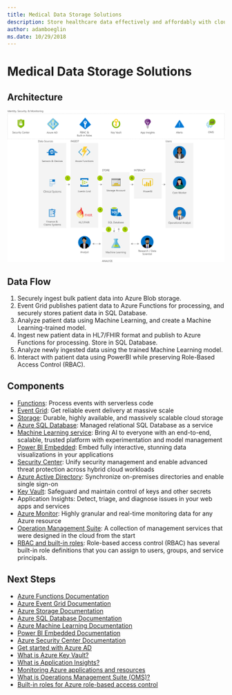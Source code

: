 ```yaml
---
title: Medical Data Storage Solutions 
description: Store healthcare data effectively and affordably with cloud-based solutions from Azure. Manage medical records with the highest level of built-in security.
author: adamboeglin
ms.date: 10/29/2018
---
```

# Medical Data Storage Solutions 

## Architecture
<img src="media/security-compliance-blueprint-hippa-hitrust-health-data-ai.svg" alt='architecture diagram' />

## Data Flow
1. Securely ingest bulk patient data into Azure Blob storage.
1. Event Grid publishes patient data to Azure Functions for processing, and securely stores patient data in SQL Database.
1. Analyze patient data using Machine Learning, and create a Machine Learning-trained model.
1. Ingest new patient data in HL7/FHIR format and publish to Azure Functions for processing. Store in SQL Database.
1. Analyze newly ingested data using the trained Machine Learning model.
1. Interact with patient data using PowerBI while preserving Role-Based Access Control (RBAC).

## Components
* [Functions](href="http://azure.microsoft.com/services/functions/): Process events with serverless code
* [Event Grid](href="http://azure.microsoft.com/services/event-grid/): Get reliable event delivery at massive scale
* [Storage](href="http://azure.microsoft.com/services/storage/): Durable, highly available, and massively scalable cloud storage
* [Azure SQL Database](href="http://azure.microsoft.com/services/sql-database/): Managed relational SQL Database as a service
* [Machine Learning service](href="http://azure.microsoft.com/services/machine-learning-service/): Bring AI to everyone with an end-to-end, scalable, trusted platform with experimentation and model management
* [Power BI Embedded](href="http://azure.microsoft.com/services/power-bi-embedded/): Embed fully interactive, stunning data visualizations in your applications
* [Security Center](href="http://azure.microsoft.com/services/security-center/): Unify security management and enable advanced threat protection across hybrid cloud workloads
* [Azure Active Directory](href="http://azure.microsoft.com/services/active-directory/): Synchronize on-premises directories and enable single sign-on
* [Key Vault](href="http://azure.microsoft.com/services/key-vault/): Safeguard and maintain control of keys and other secrets
* Application Insights: Detect, triage, and diagnose issues in your web apps and services
* [Azure Monitor](href="http://azure.microsoft.com/services/monitor/): Highly granular and real-time monitoring data for any Azure resource
* [Operation Management Suite](https://www.microsoft.com/cloud-platform/operations-management-suite): A collection of management services that were designed in the cloud from the start
* [RBAC and built-in roles](https://docs.microsoft.comhref="http://azure.microsoft.com/azure/role-based-access-control/built-in-roles): Role-based access control (RBAC) has several built-in role definitions that you can assign to users, groups, and service principals.

## Next Steps
* [Azure Functions Documentation](https://docs.microsoft.com/azure/azure-functions/)
* [Azure Event Grid Documentation](https://docs.microsoft.com/azure/event-grid/)
* [Azure Storage Documentation](https://docs.microsoft.com/azure/storage/)
* [Azure SQL Database Documentation](https://docs.microsoft.com/azure/sql-database/)
* [Azure Machine Learning Documentation](https://docs.microsoft.com/azure/machine-learning/)
* [Power BI Embedded Documentation](https://docs.microsoft.com/azure/power-bi-embedded/)
* [Azure Security Center Documentation](https://docs.microsoft.com/azure/security-center/)
* [Get started with Azure AD](https://docs.microsoft.com/azure/active-directory/get-started-azure-ad/)
* [What is Azure Key Vault?](https://docs.microsoft.com/azure/key-vault/key-vault-overview/)
* [What is Application Insights?](https://docs.microsoft.com/azure/application-insights/app-insights-overview/)
* [Monitoring Azure applications and resources](https://docs.microsoft.com/azure/monitoring-and-diagnostics/monitoring-overview/)
* [What is Operations Management Suite (OMS)?](https://docs.microsoft.com/azure/operations-management-suite/operations-management-suite-overview)
* [Built-in roles for Azure role-based access control](https://docs.microsoft.com/azure/role-based-access-control/built-in-roles)